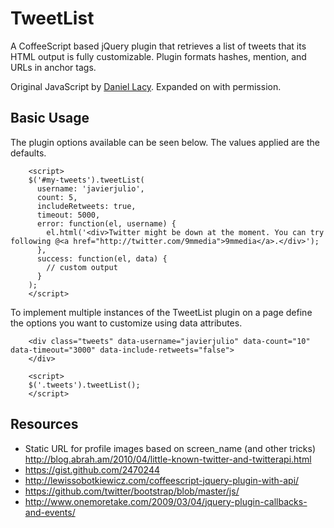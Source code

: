 # TweetList

A CoffeeScript based jQuery plugin that retrieves a list of tweets 
that its HTML output is fully customizable. Plugin formats hashes, 
mention, and URLs in anchor tags.

Original JavaScript by [Daniel Lacy](http://daniellacy.com/). 
Expanded on with permission.

## Basic Usage

The plugin options available can be seen below. The values applied 
are the defaults.

        <script>
        $('#my-tweets').tweetList(
          username: 'javierjulio',
          count: 5,
          includeRetweets: true,
          timeout: 5000,
          error: function(el, username) {
            el.html('<div>Twitter might be down at the moment. You can try following @<a href="http://twitter.com/9mmedia">9mmedia</a>.</div>');
          },
          success: function(el, data) {
            // custom output
          }
        );
        </script>

To implement multiple instances of the TweetList plugin on a page 
define the options you want to customize using data attributes.

        <div class="tweets" data-username="javierjulio" data-count="10" data-timeout="3000" data-include-retweets="false">
        </div>
        
        <script>
        $('.tweets').tweetList();
        </script>


## Resources

* Static URL for profile images based on screen_name (and other tricks) http://blog.abrah.am/2010/04/little-known-twitter-and-twitterapi.html
* https://gist.github.com/2470244
* http://lewissobotkiewicz.com/coffeescript-jquery-plugin-with-api/
* https://github.com/twitter/bootstrap/blob/master/js/
* http://www.onemoretake.com/2009/03/04/jquery-plugin-callbacks-and-events/
